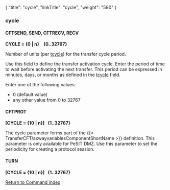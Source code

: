{
    "title": "cycle",
    "linkTitle": "cycle",
    "weight": "590"
}<span id="cycle"></span>

### cycle

#### CFTSEND, SEND, CFTRECV, RECV

****CYCLE = {0 | n}    {0..32767}****

Number of units (per [tcycle](../tcycle)) for the transfer cycle period.

Use this field to define the transfer activation cycle. Enter the period
of time to wait before activating the next transfer. This period can be
expressed in minutes, days, or months as defined in the [tcycle](../tcycle) field.

Enter one of the following values:

- 0
    (default value)
- any other value
    from 0 to 32767

#### CFTPROT

****\[CYCLE = {10 | n}\]   {1..32767}****

The cycle parameter forms part of the {{< TransferCFT/axwayvariablesComponentShortName  >}} definition. This
parameter is only available for PeSIT DMZ. Use this parameter to set the
periodicity for creating a protocol session.

#### TURN

****\[CYCLE = {10 | n}\]   {1..32767}****

[Return to Command index](../../)
